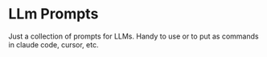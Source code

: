 # LLm Prompts

Just a collection of prompts for LLMs.  Handy to use or to put as commands in claude code, cursor, etc.


